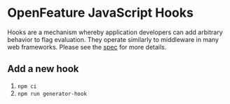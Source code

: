 # OpenFeature JavaScript Hooks

Hooks are a mechanism whereby application developers can add arbitrary behavior to flag evaluation. They operate similarly to middleware in many web frameworks. Please see the [spec](https://github.com/open-feature/spec/blob/main/specification/sections/04-hooks.md) for more details.

## Add a new hook

1.  `npm ci`
1.  `npm run generator-hook`

